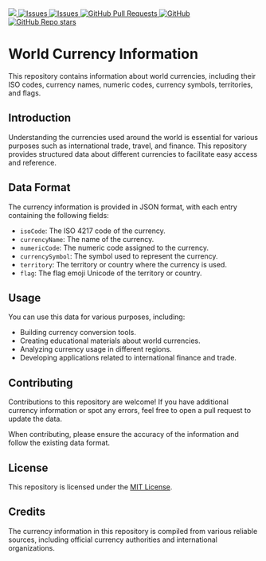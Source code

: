 <a href="https://pub.dev/packages/currency_dart">
   <img src="https://img.shields.io/pub/v/currency_dart?label=pub.dev&labelColor=333940&logo=dart">
</a>
<a href="https://github.com/ali-you/info-json/issues">
   <img alt="Issues" src="https://img.shields.io/github/issues/ali-you/info-json?color=0088ff" />
</a>
<a href="https://github.com/ali-you/info-json/issues?q=is%3Aclosed">
   <img alt="Issues" src="https://img.shields.io/github/issues-closed/ali-you/info-json?color=0088ff" />
</a>
<!-- <a href="https://github.com/ali-you/ambient-light-plugin/pulls">
   <img alt="GitHub pull requests" src="https://img.shields.io/github/issues-pr/ali-you/ambient-light-plugin?color=0088ff" />
</a> -->
<a href="https://github.com/ali-you/info-json/pulls">
   <img alt="GitHub Pull Requests" src="https://badgen.net/github/prs/ali-you/info-json" />
</a>
<a href="https://github.com/ali-you/info-json/blob/main/currency_dart/LICENSE" rel="ugc">
   <img src="https://img.shields.io/github/license/ali-you/info-json?color=#007A88&amp;labelColor=333940;" alt="GitHub">
</a>
<a href="https://github.com/ali-you/info-json">
   <img alt="GitHub Repo stars" src="https://img.shields.io/github/stars/ali-you/ambient-light-plugin">
</a>

# World Currency Information

This repository contains information about world currencies, including their ISO codes, currency names, numeric codes, currency symbols, territories, and flags.

## Introduction

Understanding the currencies used around the world is essential for various purposes such as international trade, travel, and finance. This repository provides structured data about different currencies to facilitate easy access and reference.

## Data Format

The currency information is provided in JSON format, with each entry containing the following fields:

- `isoCode`: The ISO 4217 code of the currency.
- `currencyName`: The name of the currency.
- `numericCode`: The numeric code assigned to the currency.
- `currencySymbol`: The symbol used to represent the currency.
- `territory`: The territory or country where the currency is used.
- `flag`: The flag emoji Unicode of the territory or country.

## Usage

You can use this data for various purposes, including:

- Building currency conversion tools.
- Creating educational materials about world currencies.
- Analyzing currency usage in different regions.
- Developing applications related to international finance and trade.

## Contributing

Contributions to this repository are welcome! If you have additional currency information or spot any errors, feel free to open a pull request to update the data.

When contributing, please ensure the accuracy of the information and follow the existing data format.

## License

This repository is licensed under the [MIT License](LICENSE).

## Credits

The currency information in this repository is compiled from various reliable sources, including official currency authorities and international organizations.
